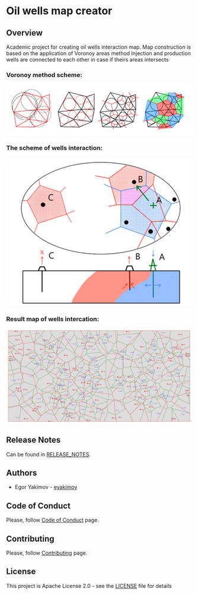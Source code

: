 # Oil wells map creator

## Overview
Academic project for creating oil wells interaction map.
Map construction is based on the application of Voronoy areas method
Injection and production wells are connected to each other in case if theirs areas intersects

### Voronoy method scheme:
![img.png](public/voronoy_method.png)

### The scheme of wells interaction:
![img.png](public/wells_interaction.png)

### Result map of wells intercation:
![img.png](public/result_map.png)

## Release Notes
Can be found in [RELEASE_NOTES](RELEASE_NOTES.md).

## Authors
* Egor Yakimov - [eyakimov](https://github.com/RyanReyMorris)

## Code of Conduct
Please, follow [Code of Conduct](CODE_OF_CONDUCT.md) page.

## Contributing
Please, follow [Contributing](CONTRIBUTING.md) page.

## License
This project is Apache License 2.0 - see the [LICENSE](LICENSE) file for details
